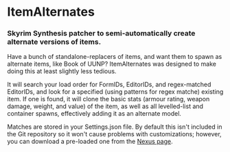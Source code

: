 # ItemAlternates
### Skyrim Synthesis patcher to semi-automatically create alternate versions of items.

Have a bunch of standalone-replacers of items, and want them to spawn as alternate items, like Book of UUNP? 
ItemAlternates was designed to make doing this at least slightly less tedious.

It will search your load order for FormIDs, EditorIDs, and regex-matched EditorIDs, and look for a specified (using patterns for regex matche) existing item.
If one is found, it will clone the basic stats (armour rating, weapon damage, weight, and value) of the item, as well as all levelled-list and container spawns, effectively adding it as an alternate model.

Matches are stored in your Settings.json file. By default this isn't included in the Git repository so it won't cause problems with customizations; however, you can download a pre-loaded one from the [Nexus page](https://www.nexusmods.com/skyrimspecialedition/mods/132099).
